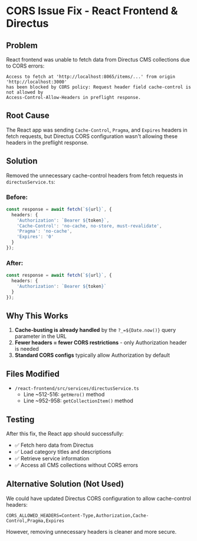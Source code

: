 # CORS Issue Fix - React Frontend & Directus

## Problem
React frontend was unable to fetch data from Directus CMS collections due to CORS errors:
```
Access to fetch at 'http://localhost:8065/items/...' from origin 'http://localhost:3000' 
has been blocked by CORS policy: Request header field cache-control is not allowed by 
Access-Control-Allow-Headers in preflight response.
```

## Root Cause
The React app was sending `Cache-Control`, `Pragma`, and `Expires` headers in fetch requests, but Directus CORS configuration wasn't allowing these headers in the preflight response.

## Solution
Removed the unnecessary cache-control headers from fetch requests in `directusService.ts`:

### Before:
```typescript
const response = await fetch(`${url}`, {
  headers: {
    'Authorization': `Bearer ${token}`,
    'Cache-Control': 'no-cache, no-store, must-revalidate',
    'Pragma': 'no-cache',
    'Expires': '0'
  }
});
```

### After:
```typescript
const response = await fetch(`${url}`, {
  headers: {
    'Authorization': `Bearer ${token}`
  }
});
```

## Why This Works
1. **Cache-busting is already handled** by the `?_=${Date.now()}` query parameter in the URL
2. **Fewer headers = fewer CORS restrictions** - only Authorization header is needed
3. **Standard CORS configs** typically allow Authorization by default

## Files Modified
- `/react-frontend/src/services/directusService.ts`
  - Line ~512-516: `getHero()` method
  - Line ~952-958: `getCollectionItem()` method

## Testing
After this fix, the React app should successfully:
- ✅ Fetch hero data from Directus
- ✅ Load category titles and descriptions
- ✅ Retrieve service information
- ✅ Access all CMS collections without CORS errors

## Alternative Solution (Not Used)
We could have updated Directus CORS configuration to allow cache-control headers:
```env
CORS_ALLOWED_HEADERS=Content-Type,Authorization,Cache-Control,Pragma,Expires
```
However, removing unnecessary headers is cleaner and more secure.
